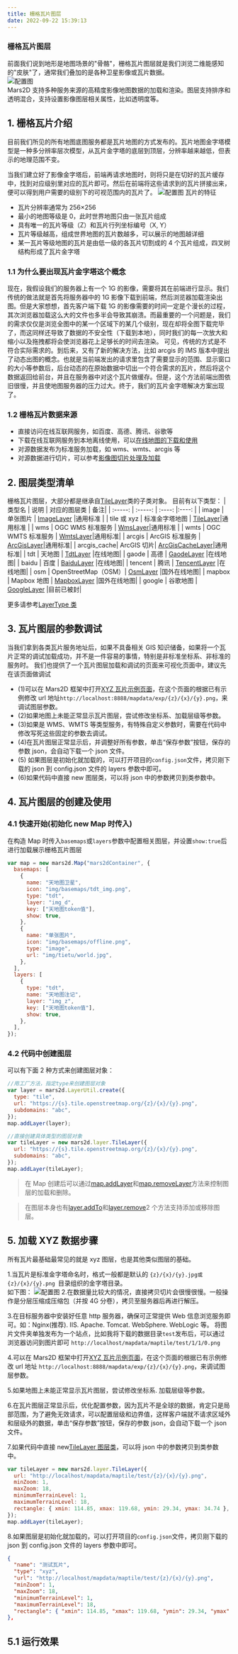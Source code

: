 ```yaml
---
title: 栅格瓦片图层
date: 2022-09-22 15:39:13
---
```


<h3> 栅格瓦片图层 </h3>

前面我们说到地形是地图场景的"骨骼"，栅格瓦片图层就是我们浏览二维能感知的"皮肤"了，通常我们叠加的是各种卫星影像或瓦片数据。<br />
![配置图][1] <br />
Mars2D 支持多种服务来源的高精度影像地图数据的加载和渲染。图层支持排序和透明混合，支持设置影像图层相关属性，比如透明度等。

## 1. 栅格瓦片介绍

目前我们所见的所有地图底图服务都是瓦片地图的方式发布的。瓦片地图金字塔模型是一种多分辨率层次模型，从瓦片金字塔的底层到顶层，分辨率越来越低，但表示的地理范围不变。<br />

当我们建立好了影像金字塔后，前端再请求地图时，则将只是在切好的瓦片缓存中，找到对应级别里对应的瓦片即可。然后在前端将这些请求到的瓦片拼接出来，便可以得到用户需要的级别下的可视范围内的瓦片了。
![配置图][2]
瓦片的特征

- 瓦片分辨率通常为 256×256
- 最小的地图等级是 0，此时世界地图只由一张瓦片组成
- 具有唯一的瓦片等级（Z）和瓦片行列坐标编号（X, Y）
- 瓦片等级越高，组成世界地图的瓦片数越多，可以展示的地图越详细
- 某一瓦片等级地图的瓦片是由低一级的各瓦片切割成的 4 个瓦片组成，四叉树结构形成了瓦片金字塔

### 1.1 为什么要出现瓦片金字塔这个概念

现在，我假设我们的服务器上有一个 1G 的影像，需要将其在前端进行显示。我们传统的做法就是首先将服务器中的 1G 影像下载到前端，然后浏览器加载渲染出图。但是大家想想，首先客户端下载 1G 的影像需要的时间一定是个漫长的过程，其次浏览器加载这么大的文件也多半会导致其崩溃。而最重要的一个问题是，我们的需求仅仅是浏览全图中的某一个区域下的某几个级别，现在却将全图下载完毕了，而这同样还导致了数据的不安全性（下载到本地），同时我们的每一次放大和缩小以及拖拽都将会使浏览器花上足够长的时间去渲染。 可见，传统的方式是不符合实际需求的。到后来，又有了新的解决方法，比如 arcgis 的 IMS 版本中提出了动态出图的概念。也就是当前端发出的请求里包含了需要显示的范围、显示窗口的大小等参数后，后台动态的在原始数据中切出一个符合需求的瓦片，然后将这个数据返回给前台，并且在服务器中对这个瓦片做缓存。但是，这个方法前端出图依旧很慢，并且使地图服务器的压力过大。终于，我们的瓦片金字塔解决方案出现了。

### 1.2 栅格瓦片数据来源

- 直接访问在线互联网服务，如百度、高德、腾讯、谷歌等
- 下载在线互联网服务到本地离线使用，可以[在线地图的下载和使用]()
- 对源数据发布为标准服务加载，如 wms、wmts、arcgis 等
- 对源数据进行切片，可以参考[影像图切片处理及加载]()

## 2. 图层类型清单

栅格瓦片图层，大部分都是继承自[TileLayer](http://mars2d.cn/api/TileLayer.html)类的子类对象。
目前有以下类型：
| 类型名 | 说明 | 对应的图层类 | 备注|
| :-----: | :-----: | :----: |:----: |
| image | 单张图片 | [ImageLayer](http://mars2d.cn/api/ImageLayer.html) |通用标准 |
| tile 或 xyz | 标准金字塔地图 | [TileLayer](http://mars2d.cn/api/TileLayer.html)|通用标准 |
| wms | OGC WMS 标准服务 | [WmsLayer](http://mars2d.cn/api/WmsLayer.html)|通用标准 |
| wmts | OGC WMTS 标准服务 | [WmtsLayer](http://mars2d.cn/api/WmtsLayer.html)|通用标准|
| arcgis | ArcGIS 标准服务 | [ArcGisLayer](http://mars2d.cn/api/ArcGisLayer.html)|通用标准|
| arcgis_cache| ArcGIS 切片| [ArcGisCacheLayer](http://mars2d.cn/api/ArcGisCacheLayer.html)|通用标准|
| tdt | 天地图 | [TdtLayer](http://mars2d.cn/api/TdtLayer.html) |在线地图|
| gaode | 高德 | [GaodeLayer](http://mars2d.cn/api/GaodeLayer.html) |在线地图|
| baidu | 百度 | [BaiduLayer](http://mars2d.cn/api/BaiduLayer.html) |在线地图|
| tencent | 腾讯 | [TencentLayer](http://mars2d.cn/api/TencentLayer.html) |在线地图|
| osm | OpenStreetMap（OSM）| [OsmLayer](http://mars2d.cn/api/OsmLayer.html) |国外在线地图|
| mapbox | Mapbox 地图 | [MapboxLayer](http://mars2d.cn/api/MapboxLayer.html) |国外在线地图|
| google | 谷歌地图 | [GoogleLayer](http://mars2d.cn/api/GoogleLayer.html) |目前已被封|

更多请参考[LayerType 类](http://mars2d.cn/api/global.html#LayerType)

## 3. 瓦片图层的参数调试

当我们拿到各类瓦片服务地址后，如果不具备相关 GIS 知识储备，如果将一个瓦片正常的调试加载成功，并不是一件容易的事情，特别是非标准坐标系、非标准的服务时。
我们也提供了一个瓦片图层加载和调试的页面来可视化页面中，建议先在该页面做调试

- (1)可以在 Mars2D 框架中打开[XYZ 瓦片示例页面](http://mars2d.cn/editor.html?id=layer-tile/type/xyz)，在这个页面的根据已有示例修改 url 地址`http://localhost:8888/mapdata/exp/{z}/{x}/{y}.png`，来调试图层参数。
- (2)如果地图上未能正常显示瓦片图层，尝试修改坐标系、加载层级等参数。
- (3)如果是 WMS、WMTS 等类型服务，有特殊自定义参数时，需要在代码中修改写死这些固定的参数去调试。
- (4)在瓦片图层正常显示后，并调整好所有参数，单击“保存参数”按钮，保存的参数 json，会自动下载一个 json 文件。
- (5) 如果图层是初始化就加载的，可以打开项目的`config.json`文件，拷贝刚下载的 json 到 config.json 文件的 layers 参数中即可。
- (6)如果代码中直接 new 图层类，可以将 json 中的参数拷贝到类参数中。

## 4. 瓦片图层的创建及使用

### 4.1 快速开始(初始化 new Map 时传入)

在构造 Map 时传入`basemaps`或`layers`参数中配置相关图层，并设置`show:true`后进行加载展示栅格瓦片图层

```js
var map = new mars2d.Map("mars2dContainer", {
  basemaps: [
    {
      name: "天地图卫星",
      icon: "img/basemaps/tdt_img.png",
      type: "tdt",
      layer: "img_d",
      key: ["天地图token值"],
      show: true,
    },
    {
      name: "单张图片",
      icon: "img/basemaps/offline.png",
      type: "image",
      url: "img/tietu/world.jpg",
    },
  ],
  layers: [
    {
      type: "tdt",
      name: "天地图注记",
      layer: "img_z",
      key: ["天地图token值"],
      show: true,
    },
  ],
});
```

### 4.2 代码中创建图层

可以有下面 2 种方式来创建图层对象：

```js
//用工厂方法，指定type来创建图层对象
var layer = mars2d.LayerUtil.create({
  type: "tile",
  url: "https://{s}.tile.openstreetmap.org/{z}/{x}/{y}.png",
  subdomains: "abc",
});
map.addLayer(layer);

//直接创建具体类型的图层对象
var tileLayer = new mars2d.layer.TileLayer({
  url: "https://{s}.tile.openstreetmap.org/{z}/{x}/{y}.png",
  subdomains: "abc",
});
map.addLayer(tileLayer);
```

> 在 Map 创建后可以通过[map.addLayer](http://mars2d.cn/api/Map.html#addLayer)和[map.removeLayer](http://mars2d.cn/api/Map.html#removeLayer)方法来控制图层的加载和删除。

> 在图层本身也有[layer.addTo](http://mars2d.cn/api/BaseLayer.html#addTo)和[layer.remove](http://mars2d.cn/api/BaseLayer.html#remove)2 个方法支持添加或移除图层。

## 5. 加载 XYZ 数据步骤

所有瓦片最基础最常见的就是 xyz 图层，也是其他类似图层的基础。<br />

1.当瓦片是标准金字塔命名时，格式一般都是默认的 `{z}/{x}/{y}.jpg或{z}/{x}/{y}.png `目录组织的金字塔目录。<br />
如下图：
![配置图][3] 2.在数据量比较大的情况，直接拷贝切片会很慢很慢。一般操作是分层压缩成压缩包（并按 4G 分卷），拷贝至服务器后再进行解压。

3.在目标服务器中安装好任意 http 服务器，确保可正常提供 Web 信息浏览服务即可。如：Nginx(推荐). IIS. Apache. Tomcat. WebSphere. WebLogic 等。 将图片文件夹单独发布为一个站点，比如我将下载的数据目录`test`发布后，可以通过浏览器访问到图片即可 `http://localhost/mapdata/maptile/test/1/1/0.png`

4.可以在 Mars2D 框架中打开[XYZ 瓦片示例页面](http://mars2d.cn/editor.html?id=layer-tile/type/xyz)，在这个页面的根据已有示例修改 url 地址 `http://localhost:8888/mapdata/exp/{z}/{x}/{y}.png`，来调试图层参数。

5.如果地图上未能正常显示瓦片图层，尝试修改坐标系. 加载层级等参数。

6.在瓦片图层正常显示后，优化配置参数，因为瓦片不是全球的数据，肯定只是局部范围，为了避免无效请求，可以配置层级和边界值，这样客户端就不请求区域外和层级外的数据，单击“保存参数”按钮，保存的参数 json，会自动下载一个 json 文件。

7.如果代码中直接 new[TileLayer 图层类](http://mars2d.cn/api/TileLayer.html)，可以将 json 中的参数拷贝到类参数中。

```js
var tileLayer = new mars2d.layer.TileLayer({
  url: "http://localhost/mapdata/maptile/test/{z}/{x}/{y}.png",
  minZoom: 1,
  maxZoom: 18,
  minimumTerrainLevel: 1,
  maximumTerrainLevel: 18,
  rectangle: { xmin: 114.85, xmax: 119.68, ymin: 29.34, ymax: 34.74 },
});
map.addLayer(tileLayer);
```

8.如果图层是初始化就加载的，可以打开项目的`config.json`文件，拷贝刚下载的 json 到 config.json 文件的 layers 参数中即可。

```json
{
  "name": "测试瓦片",
  "type": "xyz",
  "url": "http://localhost/mapdata/maptile/test/{z}/{x}/{y}.png",
  "minZoom": 1,
  "maxZoom": 18,
  "minimumTerrainLevel": 1,
  "maximumTerrainLevel": 18,
  "rectangle": { "xmin": 114.85, "xmax": 119.68, "ymin": 29.34, "ymax": 34.74 }
},
```

## 5.1 运行效果

[1]: ../public/image/map-tileLayer.jpg
[2]: ../public/image/map-tileLayer-lod.jpg
[3]: ../public/image/data-xyzDown-tile.jpg
